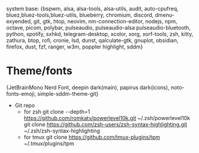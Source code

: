 system base: {bspwm, alsa, alsa-tools, alsa-utils, audit, auto-cpufreq,
bluez,bluez-tools,bluez-utils, blueberry, chromium, discord,
dmenu-exyended, git, gtk, htop, neovim, nm-connection-editor,
nodejs, npm, octave, picom, polybar, pulseaudio, pulseaudio-alsa
pulseaudio-bluetooth, python, spotify, sxhkd, telegram-desktop,
xcolor, xorg, xorf-tools, zsh, kitty, zathura, btop, rofi,
cronie, lsd, dunst, qalculate-gtk, gnuplot, obsidian, firefox,
dust, fzf, ranger, w3m, poppler highlight, sddm}

# Theme/fonts

{JetBrainMono Nerd Font, deepin dark(main), papirus dark(icons), noto-fonts-emoji,
simple-sddm-theme-git}

- Git repo
  - for zsh
    git clone --depth=1 https://github.com/romkatv/powerlevel10k.git ~/.zsh/powerlevel10k
    git clone https://github.com/zsh-users/zsh-syntax-highlighting.git ~/.zsh/zsh-syntax-highlighting
  - for tmux
   git clone https://github.com/tmux-plugins/tpm ~/.tmux/plugins/tpm

